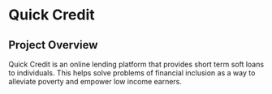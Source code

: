# Quick Credit

## Project Overview

Quick Credit is an online lending platform that provides short term soft loans to individuals. This
helps solve problems of financial inclusion as a way to alleviate poverty and empower low income earners.
